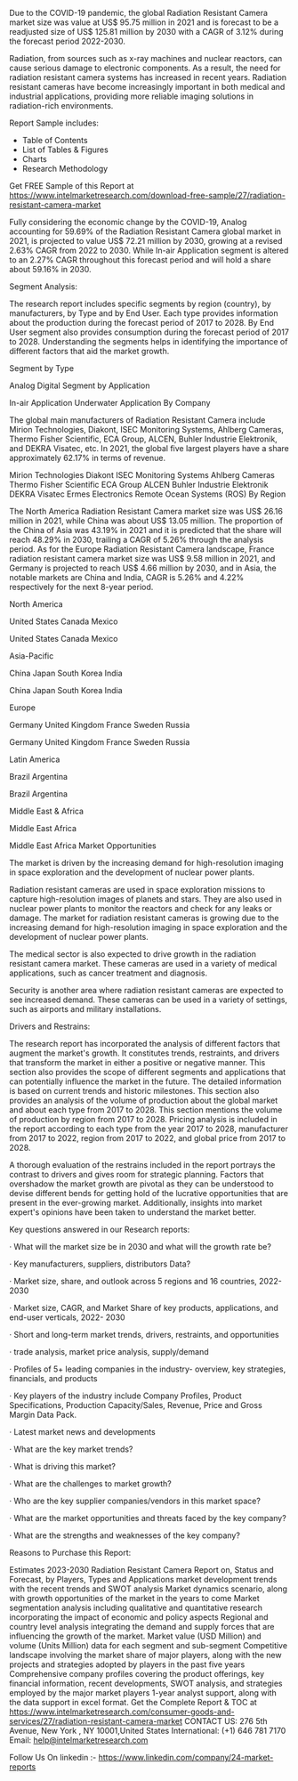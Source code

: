 Due to the COVID-19 pandemic, the global Radiation Resistant Camera market size was value at US$ 95.75 million in 2021 and is forecast to be a readjusted size of US$ 125.81 million by 2030 with a CAGR of 3.12% during the forecast period 2022-2030.



Radiation, from sources such as x-ray machines and nuclear reactors, can cause serious damage to electronic components. As a result, the need for radiation resistant camera systems has increased in recent years. Radiation resistant cameras have become increasingly important in both medical and industrial applications, providing more reliable imaging solutions in radiation-rich environments.

Report Sample includes:
- Table of Contents
- List of Tables & Figures
- Charts
- Research Methodology

Get FREE Sample of this Report at https://www.intelmarketresearch.com/download-free-sample/27/radiation-resistant-camera-market




Fully considering the economic change by the COVID-19, Analog accounting for 59.69% of the Radiation Resistant Camera global market in 2021, is projected to value US$ 72.21 million by 2030, growing at a revised 2.63% CAGR from 2022 to 2030. While In-air Application segment is altered to an 2.27% CAGR throughout this forecast period and will hold a share about 59.16% in 2030.

Segment Analysis:



The research report includes specific segments by region (country), by manufacturers, by Type and by End User. Each type provides information about the production during the forecast period of 2017 to 2028. By End User segment also provides consumption during the forecast period of 2017 to 2028. Understanding the segments helps in identifying the importance of different factors that aid the market growth.

Segment by Type



Analog
Digital
Segment by Application



In-air Application
Underwater Application
By Company



The global main manufacturers of Radiation Resistant Camera include Mirion Technologies, Diakont, ISEC Monitoring Systems, Ahlberg Cameras, Thermo Fisher Scientific, ECA Group, ALCEN, Buhler Industrie Elektronik, and DEKRA Visatec, etc. In 2021, the global five largest players have a share approximately 62.17% in terms of revenue.



Mirion Technologies
Diakont
ISEC Monitoring Systems
Ahlberg Cameras
Thermo Fisher Scientific
ECA Group
ALCEN
Buhler Industrie Elektronik
DEKRA Visatec
Ermes Electronics
Remote Ocean Systems (ROS)
By Region



The North America Radiation Resistant Camera market size was US$ 26.16 million in 2021, while China was about US$ 13.05 million. The proportion of the China of Asia was 43.19% in 2021 and it is predicted that the share will reach 48.29% in 2030, trailing a CAGR of 5.26% through the analysis period. As for the Europe Radiation Resistant Camera landscape, France radiation resistant camera market size was US$ 9.58 million in 2021, and Germany is projected to reach US$ 4.66 million by 2030, and in Asia, the notable markets are China and India, CAGR is 5.26% and 4.22% respectively for the next 8-year period.



North America


United States
Canada
Mexico


United States
Canada
Mexico


Asia-Pacific


China
Japan
South Korea
India


China
Japan
South Korea
India


Europe


Germany
United Kingdom
France
Sweden
Russia


Germany
United Kingdom
France
Sweden
Russia


Latin America


Brazil
Argentina


Brazil
Argentina


Middle East & Africa


Middle East
Africa


Middle East
Africa
Market Opportunities



The market is driven by the increasing demand for high-resolution imaging in space exploration and the development of nuclear power plants.



Radiation resistant cameras are used in space exploration missions to capture high-resolution images of planets and stars. They are also used in nuclear power plants to monitor the reactors and check for any leaks or damage. The market for radiation resistant cameras is growing due to the increasing demand for high-resolution imaging in space exploration and the development of nuclear power plants.



The medical sector is also expected to drive growth in the radiation resistant camera market. These cameras are used in a variety of medical applications, such as cancer treatment and diagnosis.



Security is another area where radiation resistant cameras are expected to see increased demand. These cameras can be used in a variety of settings, such as airports and military installations.

Drivers and Restrains:



The research report has incorporated the analysis of different factors that augment the market's growth. It constitutes trends, restraints, and drivers that transform the market in either a positive or negative manner. This section also provides the scope of different segments and applications that can potentially influence the market in the future. The detailed information is based on current trends and historic milestones. This section also provides an analysis of the volume of production about the global market and about each type from 2017 to 2028. This section mentions the volume of production by region from 2017 to 2028. Pricing analysis is included in the report according to each type from the year 2017 to 2028, manufacturer from 2017 to 2022, region from 2017 to 2022, and global price from 2017 to 2028.



A thorough evaluation of the restrains included in the report portrays the contrast to drivers and gives room for strategic planning. Factors that overshadow the market growth are pivotal as they can be understood to devise different bends for getting hold of the lucrative opportunities that are present in the ever-growing market. Additionally, insights into market expert's opinions have been taken to understand the market better.

Key questions answered in our Research reports:



· What will the market size be in 2030 and what will the growth rate be?



· Key manufacturers, suppliers, distributors Data?



· Market size, share, and outlook across 5 regions and 16 countries, 2022- 2030



· Market size, CAGR, and Market Share of key products, applications, and end-user verticals, 2022- 2030



· Short and long-term market trends, drivers, restraints, and opportunities



· trade analysis, market price analysis, supply/demand



· Profiles of 5+ leading companies in the industry- overview, key strategies, financials, and products



· Key players of the industry include Company Profiles, Product Specifications, Production Capacity/Sales, Revenue, Price and Gross Margin Data Pack.



· Latest market news and developments



· What are the key market trends?



· What is driving this market?



· What are the challenges to market growth?



· Who are the key supplier companies/vendors in this market space?



· What are the market opportunities and threats faced by the key company?



· What are the strengths and weaknesses of the key company?

Reasons to Purchase this Report:



Estimates 2023-2030 Radiation Resistant Camera Report on, Status and Forecast, by Players, Types and Applications market development trends with the recent trends and SWOT analysis
Market dynamics scenario, along with growth opportunities of the market in the years to come
Market segmentation analysis including qualitative and quantitative research incorporating the impact of economic and policy aspects
Regional and country level analysis integrating the demand and supply forces that are influencing the growth of the market.
Market value (USD Million) and volume (Units Million) data for each segment and sub-segment
Competitive landscape involving the market share of major players, along with the new projects and strategies adopted by players in the past five years
Comprehensive company profiles covering the product offerings, key financial information, recent developments, SWOT analysis, and strategies employed by the major market players
1-year analyst support, along with the data support in excel format.
Get the Complete Report & TOC at https://www.intelmarketresearch.com/consumer-goods-and-services/27/radiation-resistant-camera-market
CONTACT US:
276 5th Avenue, New York , NY 10001,United States
International: (+1) 646 781 7170
Email: help@intelmarketresearch.com

Follow Us On linkedin :- https://www.linkedin.com/company/24-market-reports
